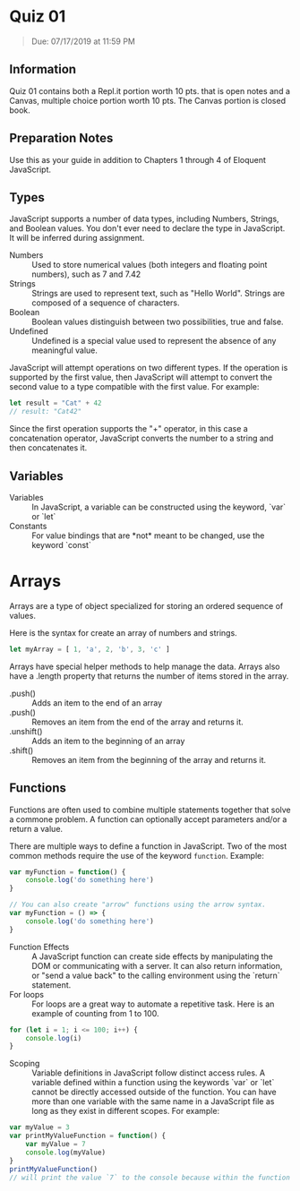 # Quiz 01
> Due: 07/17/2019 at 11:59 PM


## Information

Quiz 01 contains both a Repl.it portion worth 10 pts. that is open notes and a 
Canvas, multiple choice portion worth 10 pts. The Canvas portion is closed book.

## Preparation Notes

Use this as your guide in addition to Chapters 1 through 4 of Eloquent JavaScript.

## Types

JavaScript supports a number of data types, including Numbers, Strings, and Boolean values. You don't ever need to declare the type in JavaScript. It will be inferred during assignment.

<dl>
    <dt>Numbers</dt>
    <dd>Used to store numerical values (both integers and floating point numbers), such as 7 and 7.42</dd>
    <dt>Strings</dt>
    <dd>Strings are used to represent text, such as "Hello World". Strings are composed of a sequence of characters.</dd>
    <dt>Boolean</dt>
    <dd>Boolean values distinguish between two possibilities, true and false.</dd>
    <dt>Undefined</dt>
    <dd>Undefined is a special value used to represent the absence of any meaningful value.</dd>
</dl>

JavaScript will attempt operations on two different types. If the operation is supported by the first value, then JavaScript will attempt to convert the second value to a type compatible with the first value. For example:

```javascript
let result = "Cat" + 42
// result: "Cat42"
```

Since the first operation supports the "+" operator, in this case a concatenation operator, JavaScript converts the number to a string and then concatenates it. 

## Variables

<dl>
    <dt>Variables</dt>
    <dd>In JavaScript, a variable can be constructed using the keyword, `var` or `let`</dd>
    <dt>Constants</dt>
    <dd>For value bindings that are *not* meant to be changed, use the keyword `const`</dd>
</dl>


# Arrays

Arrays are a type of object specialized for storing an ordered sequence of values.

Here is the syntax for create an array of numbers and strings.

```javascript
let myArray = [ 1, 'a', 2, 'b', 3, 'c' ]
```

Arrays have special helper methods to help manage the data. Arrays also have a .length property that returns the number of items stored in the array.

<dl>
    <dt>.push()</dt>
    <dd>Adds an item to the end of an array</dd>
    <dt>.push()</dt>
    <dd>Removes an item from the end of the array and returns it.</dd>
    <dt>.unshift()</dt>
    <dd>Adds an item to the beginning of an array</dd>
    <dt>.shift()</dt>
    <dd>Removes an item from the beginning of the array and returns it.</dd>
</dl>
 
## Functions
 
Functions are often used to combine multiple statements together that solve a commone problem. A function can optionally accept parameters and/or a return a value.

There are multiple ways to define a function in JavaScript. Two of the most common methods require the use of the keyword `function`. Example:

```javascript
var myFunction = function() {
    console.log('do something here')
}

// You can also create "arrow" functions using the arrow syntax.
var myFunction = () => {
    console.log('do something here')
}
```

<dl>
    <dt>Function Effects</dt>
    <dd>A JavaScript function can create side effects by manipulating the DOM or communicating with a server. It can also return information, or "send a value back" to the calling environment using the `return` statement.</dd>
    <dt>For loops</dt>
    <dd>For loops are a great way to automate a repetitive task. Here is an example of counting from 1 to 100.</dd>
</dl>

```javascript
for (let i = 1; i <= 100; i++) {
    console.log(i)
}
```

<dl>
    <dt>Scoping</dt>
    <dd>Variable definitions in JavaScript follow distinct access rules. A variable defined within a function using the keywords `var` or `let` cannot be directly accessed outside of the function. You can have more than one variable with the same name in a JavaScript file as long as they exist in different scopes. For example:
    </dd>
</dl>

```javascript
var myValue = 3
var printMyValueFunction = function() {
    var myValue = 7
    console.log(myValue)
}
printMyValueFunction()
// will print the value `7` to the console because within the function's scope, myValue is set to 7.
```
